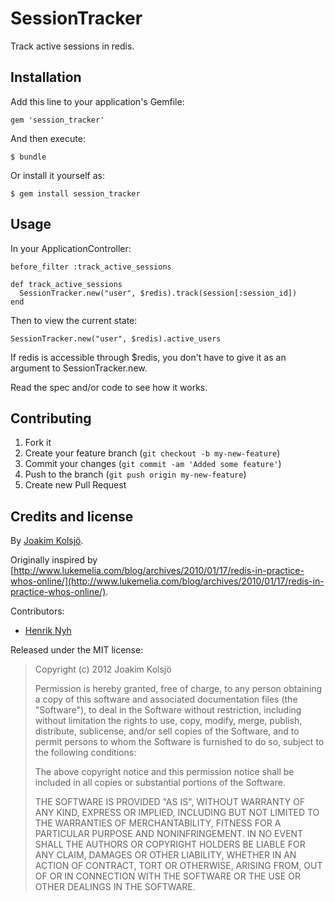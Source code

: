 # SessionTracker

Track active sessions in redis.

## Installation

Add this line to your application's Gemfile:

    gem 'session_tracker'

And then execute:

    $ bundle

Or install it yourself as:

    $ gem install session_tracker

## Usage

In your ApplicationController:

    before_filter :track_active_sessions

    def track_active_sessions
      SessionTracker.new("user", $redis).track(session[:session_id])
    end

Then to view the current state:

    SessionTracker.new("user", $redis).active_users

If redis is accessible through $redis, you don't have to give it as an argument to SessionTracker.new.

Read the spec and/or code to see how it works.

## Contributing

1. Fork it
2. Create your feature branch (`git checkout -b my-new-feature`)
3. Commit your changes (`git commit -am 'Added some feature'`)
4. Push to the branch (`git push origin my-new-feature`)
5. Create new Pull Request

## Credits and license

By [Joakim Kolsjö](https://github.com/joakimk).

Originally inspired by [http://www.lukemelia.com/blog/archives/2010/01/17/redis-in-practice-whos-online/](http://www.lukemelia.com/blog/archives/2010/01/17/redis-in-practice-whos-online/).

Contributors:

* [Henrik Nyh](http://henrik.nyh.se)

Released under the MIT license:

>  Copyright (c) 2012 Joakim Kolsjö
>
>  Permission is hereby granted, free of charge, to any person obtaining a copy
>  of this software and associated documentation files (the "Software"), to deal
>  in the Software without restriction, including without limitation the rights
>  to use, copy, modify, merge, publish, distribute, sublicense, and/or sell
>  copies of the Software, and to permit persons to whom the Software is
>  furnished to do so, subject to the following conditions:
>
>  The above copyright notice and this permission notice shall be included in
>  all copies or substantial portions of the Software.
>
>  THE SOFTWARE IS PROVIDED "AS IS", WITHOUT WARRANTY OF ANY KIND, EXPRESS OR
>  IMPLIED, INCLUDING BUT NOT LIMITED TO THE WARRANTIES OF MERCHANTABILITY,
>  FITNESS FOR A PARTICULAR PURPOSE AND NONINFRINGEMENT. IN NO EVENT SHALL THE
>  AUTHORS OR COPYRIGHT HOLDERS BE LIABLE FOR ANY CLAIM, DAMAGES OR OTHER
>  LIABILITY, WHETHER IN AN ACTION OF CONTRACT, TORT OR OTHERWISE, ARISING FROM,
>  OUT OF OR IN CONNECTION WITH THE SOFTWARE OR THE USE OR OTHER DEALINGS IN
>  THE SOFTWARE.
